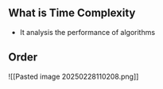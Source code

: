 ## What is Time Complexity
- It analysis the performance of algorithms

## Order
![[Pasted image 20250228110208.png]]


